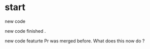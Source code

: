 # start

new code

new code finished .

new code
featurte Pr was merged before. What does this now do ?

